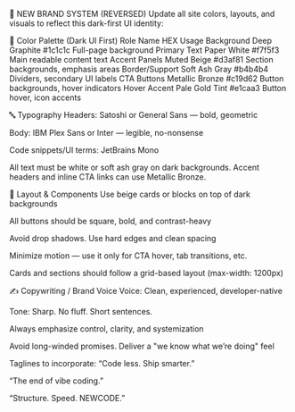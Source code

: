 🔲 NEW BRAND SYSTEM (REVERSED)
Update all site colors, layouts, and visuals to reflect this dark-first UI identity:

🎨 Color Palette (Dark UI First)
Role	Name	HEX	Usage
Background	Deep Graphite	#1c1c1c	Full-page background
Primary Text	Paper White	#f7f5f3	Main readable content text
Accent Panels	Muted Beige	#d3af81	Section backgrounds, emphasis areas
Border/Support	Soft Ash Gray	#b4b4b4	Dividers, secondary UI labels
CTA Buttons	Metallic Bronze	#c19d62	Button backgrounds, hover indicators
Hover Accent	Pale Gold Tint	#e1caa3	Button hover, icon accents

🔤 Typography
Headers: Satoshi or General Sans — bold, geometric

Body: IBM Plex Sans or Inter — legible, no-nonsense

Code snippets/UI terms: JetBrains Mono

All text must be white or soft ash gray on dark backgrounds. Accent headers and inline CTA links can use Metallic Bronze.

📐 Layout & Components
Use beige cards or blocks on top of dark backgrounds

All buttons should be square, bold, and contrast-heavy

Avoid drop shadows. Use hard edges and clean spacing

Minimize motion — use it only for CTA hover, tab transitions, etc.

Cards and sections should follow a grid-based layout (max-width: 1200px)

✍️ Copywriting / Brand Voice
Voice: Clean, experienced, developer-native

Tone: Sharp. No fluff. Short sentences.

Always emphasize control, clarity, and systemization

Avoid long-winded promises. Deliver a "we know what we’re doing" feel

Taglines to incorporate:
“Code less. Ship smarter.”

“The end of vibe coding.”

“Structure. Speed. NEWCODE.”